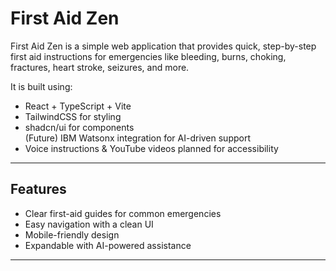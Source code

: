# First Aid Zen 

First Aid Zen is a simple web application that provides quick, step-by-step first aid instructions for emergencies like bleeding, burns, choking, fractures, heart stroke, seizures, and more.  

It is built using:
-  React + TypeScript + Vite  
-  TailwindCSS for styling  
-  shadcn/ui for components  
   (Future) IBM Watsonx integration for AI-driven support  
-  Voice instructions &  YouTube videos planned for accessibility  

---

##  Features
- Clear first-aid guides for common emergencies  
- Easy navigation with a clean UI  
- Mobile-friendly design  
- Expandable with AI-powered assistance  

---
